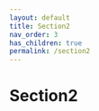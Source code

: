 ```yaml
---
layout: default
title: Section2
nav_order: 3
has_children: true
permalink: /section2
---
```


# Section2